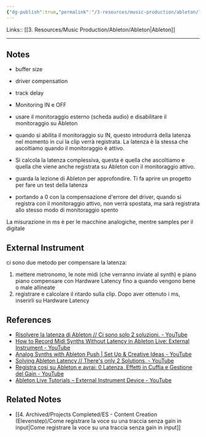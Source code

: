 ```yaml
---
{"dg-publish":true,"permalink":"/3-resources/music-production/ableton/latenza-su-ableton/"}
---
```


Links:: [[3. Resources/Music Production/Ableton/Ableton\|Ableton]]
 
---
## Notes

- buffer size
- driver compensation 
- track delay
- Monitoring IN e OFF

- usare il monitoraggio esterno (scheda audio) e disabilitare il monitoraggio su Ableton
- quando si abilita il monitoraggio su IN, questo introdurrà della latenza nel momento in cui la clip verrà registrata. La latenza è la stessa che ascoltiamo quando il monitoraggio è attivo.
- Si calcola la latenza complessiva, questa è quella che ascoltiamo e quella che viene anche registrata su Ableton con il monitoraggio attivo.
- guarda la lezione di Ableton per approfondire. Ti fa aprire un progetto per fare un test della latenza
- portando a 0 con la compensazione d'errore del driver, quando si registra con il monitoraggio attivo, non verrà spostata, ma sarà registrata allo stesso modo di monitoraggio spento

La misurazione in ms è per le macchine analogiche, mentre samples per il digitale

## External Instrument

ci sono due metodo per compensare la latenza:
1. mettere metronomo, le note midi (che verranno inviate al synth) e piano piano compensare con Hardware Latency fino a quando vengono bene o male allineate 
2. registrare e calcolare il ritardo sulla clip. Dopo aver ottenuto i ms, inserirli su Hardware Latency





## References

- [Risolvere la latenza di Ableton // Ci sono solo 2 soluzioni. - YouTube](https://www.youtube.com/watch?v=t5o2BIsig7k)
- [How to Record Midi Synths Without Latency in Ableton Live: External Instrument - YouTube](https://www.youtube.com/watch?v=WkQkzBB6Szc)
- [Analog Synths with Ableton Push | Set Up & Creative Ideas - YouTube](https://www.youtube.com/watch?v=vfHik01M_8w)
- [Solving Ableton Latency // There's only 2 Solutions. - YouTube](https://www.youtube.com/watch?v=t5o2BIsig7k)
- [Registra cosi su Ableton e avrai: 0 Latenza, Effetti in Cuffia e Gestione del Gain - YouTube](https://www.youtube.com/watch?v=vjJSJR2qMTw)
- [Ableton Live Tutorials – External Instrument Device - YouTube](https://www.youtube.com/watch?v=2ONL4ZWgy7E)

## Related Notes

- [[4. Archived/Projects Completed/ES - Content Creation (Elevenstep)/Come registrare la voce su una traccia senza gain in input\|Come registrare la voce su una traccia senza gain in input]]




